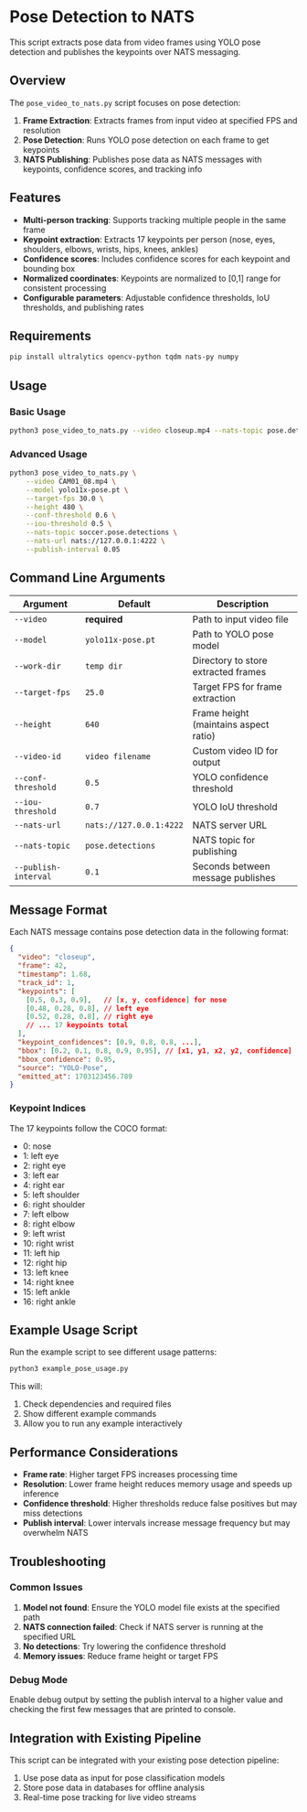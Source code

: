 # Pose Detection to NATS

This script extracts pose data from video frames using YOLO pose detection and publishes the keypoints over NATS messaging.

## Overview

The `pose_video_to_nats.py` script focuses on pose detection:

1. **Frame Extraction**: Extracts frames from input video at specified FPS and resolution
2. **Pose Detection**: Runs YOLO pose detection on each frame to get keypoints
3. **NATS Publishing**: Publishes pose data as NATS messages with keypoints, confidence scores, and tracking info

## Features

- **Multi-person tracking**: Supports tracking multiple people in the same frame
- **Keypoint extraction**: Extracts 17 keypoints per person (nose, eyes, shoulders, elbows, wrists, hips, knees, ankles)
- **Confidence scores**: Includes confidence scores for each keypoint and bounding box
- **Normalized coordinates**: Keypoints are normalized to [0,1] range for consistent processing
- **Configurable parameters**: Adjustable confidence thresholds, IoU thresholds, and publishing rates

## Requirements

```bash
pip install ultralytics opencv-python tqdm nats-py numpy
```

## Usage

### Basic Usage

```bash
python3 pose_video_to_nats.py --video closeup.mp4 --nats-topic pose.detections
```

### Advanced Usage

```bash
python3 pose_video_to_nats.py \
    --video CAM01_08.mp4 \
    --model yolo11x-pose.pt \
    --target-fps 30.0 \
    --height 480 \
    --conf-threshold 0.6 \
    --iou-threshold 0.5 \
    --nats-topic soccer.pose.detections \
    --nats-url nats://127.0.0.1:4222 \
    --publish-interval 0.05
```

## Command Line Arguments

| Argument | Default | Description |
|----------|---------|-------------|
| `--video` | **required** | Path to input video file |
| `--model` | `yolo11x-pose.pt` | Path to YOLO pose model |
| `--work-dir` | `temp dir` | Directory to store extracted frames |
| `--target-fps` | `25.0` | Target FPS for frame extraction |
| `--height` | `640` | Frame height (maintains aspect ratio) |
| `--video-id` | `video filename` | Custom video ID for output |
| `--conf-threshold` | `0.5` | YOLO confidence threshold |
| `--iou-threshold` | `0.7` | YOLO IoU threshold |
| `--nats-url` | `nats://127.0.0.1:4222` | NATS server URL |
| `--nats-topic` | `pose.detections` | NATS topic for publishing |
| `--publish-interval` | `0.1` | Seconds between message publishes |

## Message Format

Each NATS message contains pose detection data in the following format:

```json
{
  "video": "closeup",
  "frame": 42,
  "timestamp": 1.68,
  "track_id": 1,
  "keypoints": [
    [0.5, 0.3, 0.9],   // [x, y, confidence] for nose
    [0.48, 0.28, 0.8], // left eye
    [0.52, 0.28, 0.8], // right eye
    // ... 17 keypoints total
  ],
  "keypoint_confidences": [0.9, 0.8, 0.8, ...],
  "bbox": [0.2, 0.1, 0.8, 0.9, 0.95], // [x1, y1, x2, y2, confidence]
  "bbox_confidence": 0.95,
  "source": "YOLO-Pose",
  "emitted_at": 1703123456.789
}
```

### Keypoint Indices

The 17 keypoints follow the COCO format:
- 0: nose
- 1: left eye
- 2: right eye
- 3: left ear
- 4: right ear
- 5: left shoulder
- 6: right shoulder
- 7: left elbow
- 8: right elbow
- 9: left wrist
- 10: right wrist
- 11: left hip
- 12: right hip
- 13: left knee
- 14: right knee
- 15: left ankle
- 16: right ankle

## Example Usage Script

Run the example script to see different usage patterns:

```bash
python3 example_pose_usage.py
```

This will:
1. Check dependencies and required files
2. Show different example commands
3. Allow you to run any example interactively

## Performance Considerations

- **Frame rate**: Higher target FPS increases processing time
- **Resolution**: Lower frame height reduces memory usage and speeds up inference
- **Confidence threshold**: Higher thresholds reduce false positives but may miss detections
- **Publish interval**: Lower intervals increase message frequency but may overwhelm NATS

## Troubleshooting

### Common Issues

1. **Model not found**: Ensure the YOLO model file exists at the specified path
2. **NATS connection failed**: Check if NATS server is running at the specified URL
3. **No detections**: Try lowering the confidence threshold
4. **Memory issues**: Reduce frame height or target FPS

### Debug Mode

Enable debug output by setting the publish interval to a higher value and checking the first few messages that are printed to console.

## Integration with Existing Pipeline

This script can be integrated with your existing pose detection pipeline:

1. Use pose data as input for pose classification models
2. Store pose data in databases for offline analysis
3. Real-time pose tracking for live video streams
